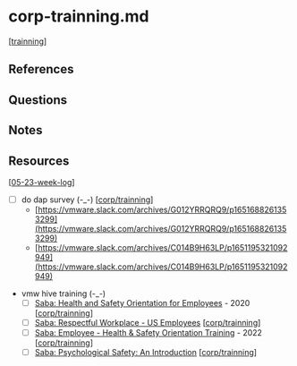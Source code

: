 # corp-trainning.md
[[trainning]]

## References

## Questions

## Notes

## Resources
[[05-23-week-log]]
- [ ] do dap survey (-_-) [[corp/trainning]]
  - [https://vmware.slack.com/archives/G012YRRQRQ9/p1651688261353299](https://vmware.slack.com/archives/G012YRRQRQ9/p1651688261353299)
  - [https://vmware.slack.com/archives/C014B9H63LP/p1651195321092949](https://vmware.slack.com/archives/C014B9H63LP/p1651195321092949)
- vmw hive training (-_-)
  - [ ] [Saba: Health and Safety Orientation for Employees](https://vmware.sabacloud.com/Saba/Web_spf/NA1PRD0121/app/shared;spf-url=common%2Flearningeventdetail%2Fcrtfy000000004358392%3Fcontext%3Duser&learnerId%3Demplo000000000948793&returnPage%3DMyLearning) - 2020 [[corp/trainning]]
  - [ ] [Saba: Respectful Workplace - US Employees](https://vmware.sabacloud.com/Saba/Web_spf/NA1PRD0121/app/shared;spf-url=common%2Flearningeventdetail%2Fcrtfy000000004361812%3Fcontext%3Duser&learnerId%3Demplo000000000948793&returnPage%3DMyLearning) [[corp/trainning]]
  - [ ] [Saba: Employee - Health & Safety Orientation Training](https://vmware.sabacloud.com/Saba/Web_spf/NA1PRD0121/app/shared;spf-url=common%2Flearningeventdetail%2Fcrtfy000000004362149%3Fcontext%3Duser&learnerId%3Demplo000000000948793&returnPage%3DMyLearning) - 2022 [[corp/trainning]]
  - [ ] [Saba: Psychological Safety: An Introduction](https://vmware.sabacloud.com/Saba/Web_spf/NA1PRD0121/app/shared;spf-url=common%2Fleclassdetail%2Fregdw000000006681925%3Fcontext%3Duser&learnerId%3Demplo000000000948793&returnPage%3DMyLearning) [[corp/trainning]]

[//begin]: # "Autogenerated link references for markdown compatibility"
[trainning]: ../../corp/trainning.md "training"
[05-23-week-log]: ../../2022/may/05-23-week-log.md "log week of May 23rd"
[corp/trainning]: ../../corp/trainning.md "training"
[corp/trainning]: ../../corp/trainning.md "training"
[corp/trainning]: ../../corp/trainning.md "training"
[corp/trainning]: ../../corp/trainning.md "training"
[corp/trainning]: ../../corp/trainning.md "training"
[//end]: # "Autogenerated link references"
[//begin]: # "Autogenerated link references for markdown compatibility"
[trainning]: ../../corp/trainning.md "training"
[05-23-week-log]: ../../2022/may/05-23-week-log.md "log week of May 23rd"
[corp/trainning]: ../../corp/trainning.md "training"
[corp/trainning]: ../../corp/trainning.md "training"
[corp/trainning]: ../../corp/trainning.md "training"
[corp/trainning]: ../../corp/trainning.md "training"
[corp/trainning]: ../../corp/trainning.md "training"
[//end]: # "Autogenerated link references"